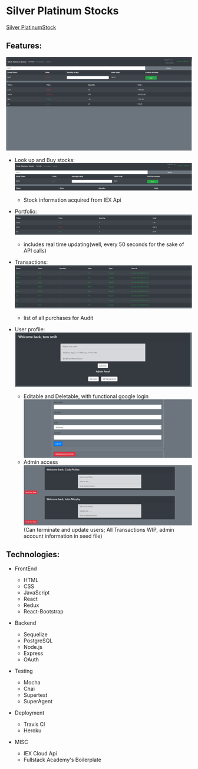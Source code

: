 # Silver Platinum Stocks

[Silver PlatinumStock](http://silverplatinumstocks.herokuapp.com/)

## Features:
![Image of the Site](/ReadmeImages/site.png)

* Look up and Buy stocks:
![Image of the buy](/ReadmeImages/buy.png)
    * Stock information acquired from IEX Api
* Portfolio:
![Image of the portfolio](/ReadmeImages/portfolio.png)
  * includes real time updating(well, every 50 seconds for the sake of API calls)
  
* Transactions:
![Image of the transactions](/ReadmeImages/audittransactions.png)
  * list of all purchases for Audit

* User profile:
![Image of User Profile](/ReadmeImages/userprofile.png)
    * Editable and Deletable, with functional google login
    ![Image of Update user](/ReadmeImages/accountfeatures.PNG)
    * Admin access
    ![Image of Admin panel](/ReadmeImages/admin.png)
    (Can terminate and update users; All Transactions WIP, admin account information in seed file)

## Technologies:

* FrontEnd
    * HTML
    * CSS
    * JavaScript
    * React
    * Redux
    * React-Bootstrap
* Backend

  * Sequelize
  * PostgreSQL
  * Node.js
  * Express
  * OAuth
* Testing

  * Mocha
  * Chai
  * Supertest
  * SuperAgent
* Deployment

  * Travis CI
  * Heroku
* MISC

  * IEX Cloud Api
  * Fullstack Academy's Boilerplate




